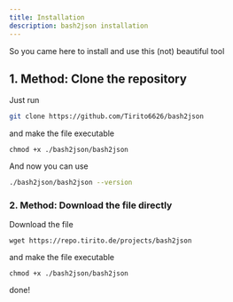 ```yaml
---
title: Installation
description: bash2json installation
---
```


So you came here to install and use this (not) beautiful tool 

## 1. Method: Clone the repository
Just run 
```bash
git clone https://github.com/Tirito6626/bash2json
```

and make the file executable
```
chmod +x ./bash2json/bash2json
```

And now you can use
```bash
./bash2json/bash2json --version
```

### 2. Method: Download the file directly

Download the file
```
wget https://repo.tirito.de/projects/bash2json
```

and make the file executable
```
chmod +x ./bash2json/bash2json
```

done!